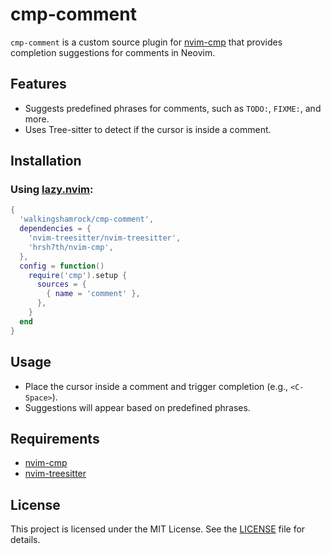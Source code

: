 # cmp-comment

`cmp-comment` is a custom source plugin for [nvim-cmp](https://github.com/hrsh7th/nvim-cmp) that provides completion suggestions for comments in Neovim.

## Features
- Suggests predefined phrases for comments, such as `TODO:`, `FIXME:`, and more.
- Uses Tree-sitter to detect if the cursor is inside a comment.

## Installation

### Using [lazy.nvim](https://github.com/folke/lazy.nvim):
```lua
{
  'walkingshamrock/cmp-comment',
  dependencies = {
    'nvim-treesitter/nvim-treesitter',
    'hrsh7th/nvim-cmp',
  },
  config = function()
    require('cmp').setup {
      sources = {
        { name = 'comment' },
      },
    }
  end
}
```

## Usage
- Place the cursor inside a comment and trigger completion (e.g., `<C-Space>`).
- Suggestions will appear based on predefined phrases.

## Requirements
- [nvim-cmp](https://github.com/hrsh7th/nvim-cmp)
- [nvim-treesitter](https://github.com/nvim-treesitter/nvim-treesitter)

## License
This project is licensed under the MIT License. See the [LICENSE](LICENSE) file for details.
